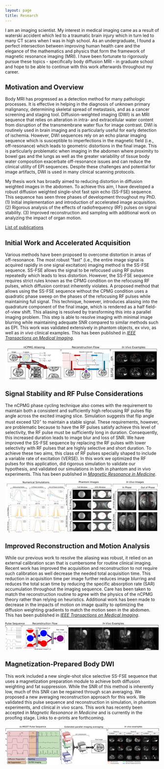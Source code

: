 ```yaml
---
layout: page
title: Research	
---
```


I am an imaging scientist.  My interest in medical imaging came as a result of waterski accident which led to a traumatic brain injury which in turn led to many CT scans when I was in high school.  As an undergraduate, I found a perfect intersection between improving human health care and the elegance of the mathematics and physics that form the framework of magnetic resonance imaging (MRI).  I have been fortunate to rigorously pursue these topics - specifically body diffusion MRI - in graduate school and hope to be able to continue with this work afterwards throughout my career.  

## Motivation and Overview
Body MRI has progressed as a detection method for many pathologic processes. It is effective in helping in the diagnosis of unknown primary malignancy, determining skeletal spread of metastasis, and as a cancer screening and staging tool. Diffusion-weighted imaging (DWI) is an MRI sequence that relies on alteration in intra- and extracellular water content from disruption of the transmembrane water flux for image contrast.  DWI is routinely used in brain imaging and is particularly useful for early detection of ischemia.  However, DWI sequences rely on an echo planar imaging sequence which is susceptible to imperfections in the magnetic field (i.e., off-resonance) which leads to geometric distortions in the final image.  This is particularly problematic when imaging in the abdomen where proximity to bowel gas and the lungs as well as the greater variability of tissue body water composition exacerbate off-resonance issues and can reduce the clinical utility of EPI sequences.  Despite these challenges and potential for image artifacts, DWI is used in many clinical scanning protocols. 

My thesis work has broadly aimed to reducing distortion in diffusion weighted images in the abdomen.  To achieve this aim, I have developed a robust diffusion weighted single-shot fast spin echo (SS-FSE) sequence.  This sequence has seen three phases of development throughout my PhD.  (1) Initial implementation and introduction of accelerated image acquisition.  (2) Rigorous analysis of the effects of radiofrequency (RF) pulses on signal stability.  (3)  Improved reconstruction and sampling with additional work on analyzing the impact of organ motion.

<a href="{{ 'publications.html' | absolute_url }}" class="button">List of publications</a>

## Initial Work and Accelerated Acquisition
Various methods have been proposed to overcome distortion in areas of off-resonance.  The most robust "fast" (i.e., the entire image signal is acquired rapidly in one signal excitation) imaging method is the SS-FSE sequence.  SS-FSE allows the signal to be refocused using RF pulses repeatedly which leads to less distortion.  However, the SS-FSE sequence requires strict rules known as the CPMG condition on the refocusing RF pulses, which diffusion contrast inherently violates.  A proposed method that allows using the SS-FSE sequence without the CPMG condition uses a quadratic phase sweep on the phases of the refocusing RF pulses while maintaining full signal.  This technique, however, introduces aliasing into the quadrature component of the final image, which is rendered as a half field-of-view shift.  This aliasing is resolved by transforming this into a parallel imaging problem.  This step is able to resolve imaging with minimal image blurring while maintaining adequate SNR compared to similar methods such as EPI. This work was validated extensively in phantom objects, ex vivo, as well as *in vivo* clinical examples.  This has been published in [*IEEE Transactions on Medical Imaging*](http://ieeexplore.ieee.org/document/7723819/).

<span class="image fit"><img src="assets/images/im1.png" alt="" /></span>   	     

## Signal Stability and RF Pulse Considerations
The nCPMG phase cycling technique also comes with the requirement to maintain both a consistent and sufficiently high refocusing RF pulses flip angle across the excited imaging slice.  Simulation suggests that flip angle must exceed 120$^\circ$ to maintain a stable signal.  These requirements, however, are problematic because to have the RF pulses satisfy achieve this level of selectivity, the RF pulse must be sufficiently long in duration.  Consequently, this increased duration leads to image blur and loss of SNR.  We have improved the SS-FSE sequence by replacing the RF pulses with lower selectivity with RF pulses that are highly selective and short duration.  To achieve these two aims, this class of RF pulses specially shaped to include a variable rate of excitation (VERSE).  In this work we optimized the RF pulses for this application, did rigorous simulation to validate our hypothesis, and validated our simulations in both in phantom and in vivo experiments.  This has been published in [*Magnetic Resonance in Medicine*](http://onlinelibrary.wiley.com/doi/10.1002/mrm.26694/abstract).

<span class="image fit"><img src="assets/images/im2.png" alt="" /></span>

## Improved Reconstruction and Motion Analysis
While our previous work to resolve the aliasing was robust, it relied on an external calibration scan that is cumbersome for routine clinical imaging.  Recent work has improved the acquisition and reconstruction to not require such calibration as well decrease the needed total acquisition time.  This reduction in acquisition time per image further reduces image blurring and reduces the total scan time by reducing the specific absorption rate (SAR) accumulation throughout the imaging sequence.  Care has been taken to match the reconstruction routine to agree with the physics of the nCPMG theory rather than relying on heuristics. Additional work has been made to decrease in the impacts of motion on image quality to optimizing the diffusion weighting gradients to match the motion seen in the abdomen.  This has been published in [*IEEE Transactions on Medical Imaging*](https://www.ncbi.nlm.nih.gov/pubmed/28829307).

<span class="image fit"><img src="assets/images/im3.png" alt="" /></span>

## Magnetization-Prepared Body DWI

This work included a new single-shot slice selective SS-FSE sequence that uses a magnetization preparation module to achieve both diffusion weighting and fat suppression.  While the SNR of this method is inherently low, much of this SNR can be regained through scan averaging.  We proposed a new averaging reconstruction approach for this work.  We validated this pulse sequence and reconstruction in simulation, in phantom experiments, and clinical *in vivo* scans.  This work has recently been accepted in *Magnetic Resonance in Medicine* and is currently in the proofing stage.  Links to e-prints are forthcoming.

<span class="image fit"><img src="assets/images/research_im4.png" alt="" /></span>

